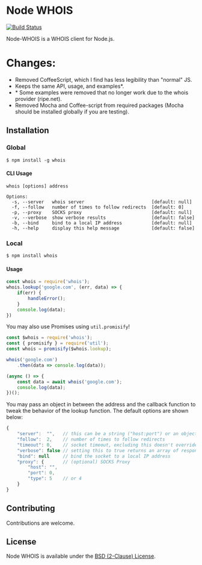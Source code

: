 # Node WHOIS

[![Build Status](https://drone.io/github.com/hjr265/node-whois/status.png)](https://drone.io/github.com/hjr265/node-whois/latest)

Node-WHOIS is a WHOIS client for Node.js.

# Changes:
* Removed CoffeeScript, which I find has less legibility than "normal" JS.
* Keeps the same API, usage, and examples*.
* \* Some examples were removed that no longer work due to the whois provider (ripe.net).
* Removed Mocha and Coffee-script from required packages (Mocha should be installed globally if you are testing).

## Installation

### Global

    $ npm install -g whois

#### CLI Usage

    whois [options] address

    Options:
      -s, --server   whois server                         [default: null]
      -f, --follow   number of times to follow redirects  [default: 0]
      -p, --proxy    SOCKS proxy                          [default: null]
      -v, --verbose  show verbose results                 [default: false]
      -b, --bind     bind to a local IP address           [default: null]
      -h, --help     display this help message            [default: false]

### Local

    $ npm install whois

#### Usage

```js
const whois = require('whois');
whois.lookup('google.com', (err, data) => {
    if(err) {
        handleError();
    }
	console.log(data);
})
```

You may also use Promises using ``util.promisify``!
```js
const $whois = require('whois');
const { promisify } = require('util');
const whois = promisify($whois.lookup);

whois('google.com')
    .then(data => console.log(data));

(async () => {
    const data = await whois('google.com');
    console.log(data);
})();

```

You may pass an object in between the address and the callback function to tweak the behavior of the lookup function.
The default options are shown below:

```js
{
	"server":  "",   // this can be a string ("host:port") or an object with host and port as its keys; leaving it empty makes lookup rely on servers.json
	"follow":  2,    // number of times to follow redirects
	"timeout": 0,    // socket timeout, excluding this doesn't override any default timeout value
	"verbose": false // setting this to true returns an array of responses from all servers
	"bind": null     // bind the socket to a local IP address
	"proxy": {       // (optional) SOCKS Proxy
		"host": "",
		"port": 0,
		"type": 5    // or 4
	}
}
```

## Contributing

Contributions are welcome.

## License

Node WHOIS is available under the [BSD (2-Clause) License](http://opensource.org/licenses/BSD-2-Clause).
